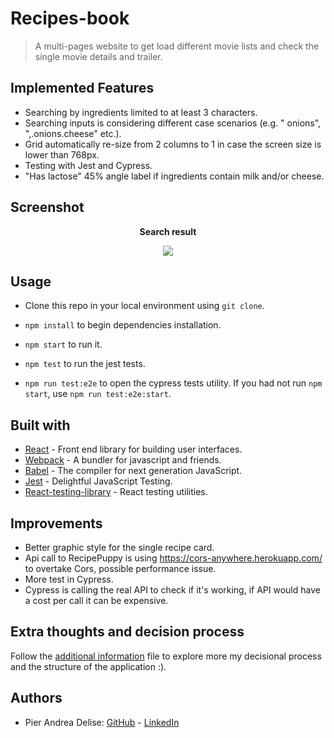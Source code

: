 # Recipes-book

> A multi-pages website to get load different movie lists and check the single movie details and trailer.

## Implemented Features

* Searching by ingredients limited to at least 3 characters.
* Searching inputs is considering different case scenarios (e.g. " onions", ",.onions.cheese" etc.).
* Grid automatically re-size from 2 columns to 1 in case the screen size is lower than 768px. 
* Testing with Jest and Cypress.
* "Has lactose" 45% angle label if ingredients contain milk and/or cheese.

## Screenshot
<div align="center">

**Search result**

![](./screenshot/Searching.png)


</div>

## Usage

* Clone this repo in your local environment using `git clone`.

* `npm install` to begin dependencies installation.

* `npm start` to run it.

* `npm test` to run the jest tests.

* `npm run test:e2e` to open the cypress tests utility. If you had not run `npm start`, use `npm run test:e2e:start`.


## Built with

* [React](https://reactjs.org/) - Front end library for building user interfaces.
* [Webpack](https://webpack.js.org/) - A bundler for javascript and friends.
* [Babel](https://babeljs.io/) - The compiler for next generation JavaScript.
* [Jest](https://jestjs.io/) - Delightful JavaScript Testing.
* [React-testing-library](https://testing-library.com/) - React testing utilities.


## Improvements

* Better graphic style for the single recipe card.
* Api call to RecipePuppy is using https://cors-anywhere.herokuapp.com/ to overtake Cors, possible performance issue. 
* More test in Cypress.
* Cypress is calling the real API to check if it's working, if API would have a cost per call it can be expensive.

## Extra thoughts and decision process

Follow the [additional information](./Additional-information.md) file to explore more my decisional process and the structure of the application :). 


## Authors

* Pier Andrea Delise: [GitHub](https://github.com/pierandread) - [LinkedIn](https://www.linkedin.com/in/pier-andrea-delise/)
